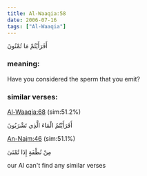 ```yaml
---
title: Al-Waaqia:58
date: 2006-07-16
tags: ["Al-Waaqia"]
---
```

أَفَرَأَيْتُمْ مَا تُمْنُونَ
### meaning: 
Have you considered the sperm that you emit?
### similar verses: 

[Al-Waaqia:68](/56/68) (sim:51.2%)

أَفَرَأَيْتُمُ الْمَاءَ الَّذِي تَشْرَبُونَ

[An-Najm:46](/53/46) (sim:51.1%)

مِنْ نُطْفَةٍ إِذَا تُمْنَىٰ

our AI can't find any similar verses


